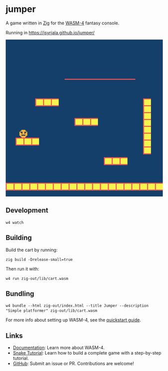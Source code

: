 # jumper

A game written in [Zig](https://ziglang.org/) for the [WASM-4](https://wasm4.org) fantasy console.

Running in https://jsyrjala.github.io/jumper/

![Screenshot](docs/screenshot.png)

## Development

```shell
w4 watch
```

## Building

Build the cart by running:

```shell
zig build -Drelease-small=true
```

Then run it with:

```shell
w4 run zig-out/lib/cart.wasm
```
## Bundling

```shell
w4 bundle --html zig-out/index.html --title Jumper --description "Simple platformer" zig-out/lib/cart.wasm
```

For more info about setting up WASM-4, see the [quickstart guide](https://wasm4.org/docs/getting-started/setup?code-lang=zig#quickstart).

## Links

- [Documentation](https://wasm4.org/docs): Learn more about WASM-4.
- [Snake Tutorial](https://wasm4.org/docs/tutorials/snake/goal): Learn how to build a complete game
  with a step-by-step tutorial.
- [GitHub](https://github.com/aduros/wasm4): Submit an issue or PR. Contributions are welcome!
